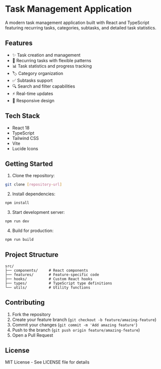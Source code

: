 # Task Management Application

A modern task management application built with React and TypeScript featuring recurring tasks, categories, subtasks, and detailed task statistics.

## Features

- ✨ Task creation and management
- 🔄 Recurring tasks with flexible patterns
- 📊 Task statistics and progress tracking
- 🏷️ Category organization
- ✅ Subtasks support
- 🔍 Search and filter capabilities
- ⚡ Real-time updates
- 📱 Responsive design

## Tech Stack

- React 18
- TypeScript
- Tailwind CSS
- Vite
- Lucide Icons

## Getting Started

1. Clone the repository:
```bash
git clone [repository-url]
```

2. Install dependencies:
```bash
npm install
```

3. Start development server:
```bash
npm run dev
```

4. Build for production:
```bash
npm run build
```

## Project Structure

```
src/
├── components/     # React components
├── features/       # Feature-specific code
├── hooks/          # Custom React hooks
├── types/          # TypeScript type definitions
└── utils/          # Utility functions
```

## Contributing

1. Fork the repository
2. Create your feature branch (`git checkout -b feature/amazing-feature`)
3. Commit your changes (`git commit -m 'Add amazing feature'`)
4. Push to the branch (`git push origin feature/amazing-feature`)
5. Open a Pull Request

## License

MIT License - See LICENSE file for details
